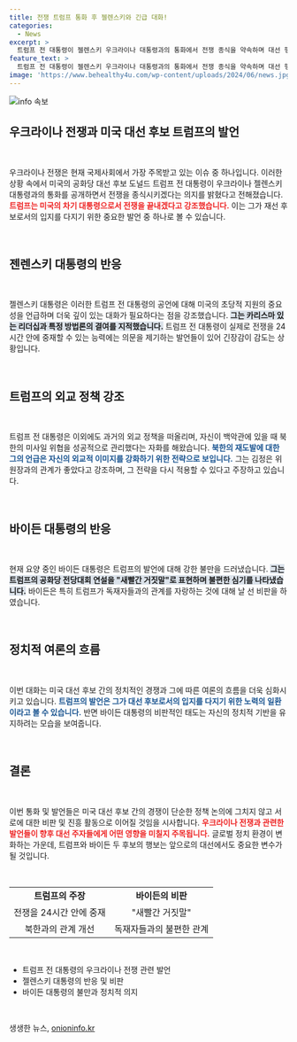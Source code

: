 ```yaml
---
title: 전쟁 트럼프 통화 후 젤렌스키와 긴급 대화!
categories:
  - News
excerpt: >
  트럼프 전 대통령이 젤렌스키 우크라이나 대통령과의 통화에서 전쟁 종식을 약속하며 대선 행보에 박차를 가하고 있습니다. 반면 요양 중인 바이든 대통령은 그의 주장에 거짓말이라며 강력 반발하고 있습니다. 이 정치적 대립이 향후 대선에 미치는 영향은? 클릭해서 확인하세요!
feature_text: >
  트럼프 전 대통령이 젤렌스키 우크라이나 대통령과의 통화에서 전쟁 종식을 약속하며 대선 행보에 박차를 가하고 있습니다. 반면 요양 중인 바이든 대통령은 그의 주장에 거짓말이라며 강력 반발하고 있습니다. 이 정치적 대립이 향후 대선에 미치는 영향은? 클릭해서 확인하세요!
image: 'https://www.behealthy4u.com/wp-content/uploads/2024/06/news.jpg'
---
```


<p><img src="https://www.behealthy4u.com/wp-content/uploads/2024/06/news.jpg" alt="info 속보" /></p>

<h2 data-ke-size="size26">우크라이나 전쟁과 미국 대선 후보 트럼프의 발언</h2>

<p data-ke-size="size16">&nbsp;</p>

<p>우크라이나 전쟁은 현재 국제사회에서 가장 주목받고 있는 이슈 중 하나입니다. 이러한 상황 속에서 미국의 공화당 대선 후보 도널드 트럼프 전 대통령이 우크라이나 젤렌스키 대통령과의 통화를 공개하면서 전쟁을 종식시키겠다는 의지를 밝혔다고 전해졌습니다. <b><span style="color: #ee2323;">트럼프는 미국의 차기 대통령으로서 전쟁을 끝내겠다고 강조했습니다.</span></b> 이는 그가 재선 후보로서의 입지를 다지기 위한 중요한 발언 중 하나로 볼 수 있습니다. </p>

<p data-ke-size="size16">&nbsp;</p>

<h2 data-ke-size="size26">젠렌스키 대통령의 반응</h2>

<p data-ke-size="size16">&nbsp;</p>

<p>젤렌스키 대통령은 이러한 트럼프 전 대통령의 공언에 대해 미국의 초당적 지원의 중요성을 언급하며 더욱 깊이 있는 대화가 필요하다는 점을 강조했습니다. <b><span style="background-color: #21538527;">그는 카리스마 있는 리더십과 특정 방법론의 결여를 지적했습니다.</span></b> 트럼프 전 대통령이 실제로 전쟁을 24시간 안에 중재할 수 있는 능력에는 의문을 제기하는 발언들이 있어 긴장감이 감도는 상황입니다. </p>

<p data-ke-size="size16">&nbsp;</p>

<h2 data-ke-size="size26">트럼프의 외교 정책 강조</h2>

<p data-ke-size="size16">&nbsp;</p>

<p>트럼프 전 대통령은 이외에도 과거의 외교 정책을 떠올리며, 자신이 백악관에 있을 때 북한의 미사일 위협을 성공적으로 관리했다는 자화를 해왔습니다. <b><span style="color: #1a5490;">북한의 재도발에 대한 그의 언급은 자신의 외교적 이미지를 강화하기 위한 전략으로 보입니다.</span></b> 그는 김정은 위원장과의 관계가 좋았다고 강조하며, 그 전략을 다시 적용할 수 있다고 주장하고 있습니다.</p>

<p data-ke-size="size16">&nbsp;</p>

<h2 data-ke-size="size26">바이든 대통령의 반응</h2>

<p data-ke-size="size16">&nbsp;</p>

<p>현재 요양 중인 바이든 대통령은 트럼프의 발언에 대해 강한 불만을 드러냈습니다. <b><span style="background-color: #21538527;">그는 트럼프의 공화당 전당대회 연설을 "새빨간 거짓말"로 표현하며 불편한 심기를 나타냈습니다.</span></b> 바이든은 특히 트럼프가 독재자들과의 관계를 자랑하는 것에 대해 날 선 비판을 하였습니다. </p>

<p data-ke-size="size16">&nbsp;</p>

<h2 data-ke-size="size26">정치적 여론의 흐름</h2>

<p data-ke-size="size16">&nbsp;</p>

<p>이번 대화는 미국 대선 후보 간의 정치적인 경쟁과 그에 따른 여론의 흐름을 더욱 심화시키고 있습니다. <b><span style="color: #1a5490;">트럼프의 발언은 그가 대선 후보로서의 입지를 다지기 위한 노력의 일환이라고 볼 수 있습니다.</span></b> 반면 바이든 대통령의 비판적인 태도는 자신의 정치적 기반을 유지하려는 모습을 보여줍니다.</p>

<p data-ke-size="size16">&nbsp;</p>

<h2 data-ke-size="size26">결론</h2>

<p data-ke-size="size16">&nbsp;</p>

<p>이번 통화 및 발언들은 미국 대선 후보 간의 경쟁이 단순한 정책 논의에 그치지 않고 서로에 대한 비판 및 진흥 활동으로 이어질 것임을 시사합니다. <b><span style="color: #ee2323;">우크라이나 전쟁과 관련한 발언들이 향후 대선 주자들에게 어떤 영향을 미칠지 주목됩니다.</span></b> 글로벌 정치 환경이 변화하는 가운데, 트럼프와 바이든 두 후보의 행보는 앞으로의 대선에서도 중요한 변수가 될 것입니다.</p>

<p data-ke-size="size16">&nbsp;</p> 

<table style="width: 100%; border-collapse: collapse;">
  <tr>
    <td style="text-align: center; height: 17px;"><b>트럼프의 주장</b></td>
    <td style="text-align: center; height: 17px;"><b>바이든의 비판</b></td>
  </tr>
  <tr>
    <td style="text-align: center; height: 17px;">전쟁을 24시간 안에 중재</td>
    <td style="text-align: center; height: 17px;">"새빨간 거짓말"</td>
  </tr>
  <tr>
    <td style="text-align: center; height: 17px;">북한과의 관계 개선</td>
    <td style="text-align: center; height: 17px;">독재자들과의 불편한 관계</td>
  </tr>
</table>

<p data-ke-size="size16">&nbsp;</p> 

<ul>
  <li>트럼프 전 대통령의 우크라이나 전쟁 관련 발언</li>
  <li>젤렌스키 대통령의 반응 및 비판</li>
  <li>바이든 대통령의 불만과 정치적 의지</li>
</ul> 

<p data-ke-size="size16">&nbsp;</p>
생생한 뉴스, <a href="https://onioninfo.kr" rel="dofollow">onioninfo.kr</a>



